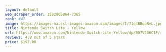 ```yaml
---
layout: default 
﻿web_scraper_order: 1582906864-7365
rank: #47
image: https://images-na.ssl-images-amazon.com/images/I/71q4BBqaNvL.jpg
title: Nintendo Switch Lite - Yellow
url: https://www.amazon.com/Nintendo-Switch-Lite-Yellow/dp/B07V3G6C1F/ref=zg_mw_videogames_47?_encoding=UTF8&psc=1&refRID=7CPRMDBM19Z4C6MKHK80
reviews: 4.8 out of 5 stars
price: $195.00 
---
```

